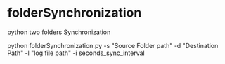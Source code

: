 # folderSynchronization
python two folders Synchronization

python folderSynchronization.py -s "Source Folder path" -d "Destination Path" -l "log file path" -i seconds_sync_interval
